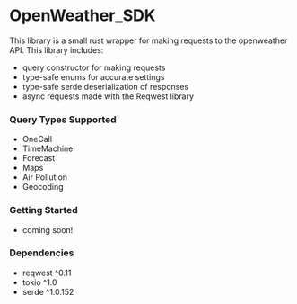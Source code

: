 # OpenWeather_SDK

This library is a small rust wrapper for making requests to the openweather API. This library includes:

- query constructor for making requests
- type-safe enums for accurate settings
- type-safe serde deserialization of responses
- async requests made with the Reqwest library

### Query Types Supported
- OneCall
- TimeMachine
- Forecast
- Maps
- Air Pollution
- Geocoding

### Getting Started

- coming soon!

### Dependencies
- reqwest ^0.11
- tokio ^1.0
- serde ^1.0.152
